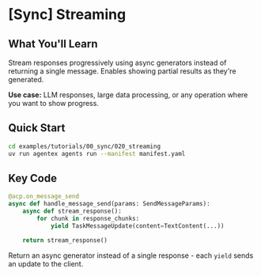 # [Sync] Streaming

## What You'll Learn

Stream responses progressively using async generators instead of returning a single message. Enables showing partial results as they're generated.

**Use case:** LLM responses, large data processing, or any operation where you want to show progress.

## Quick Start

```bash
cd examples/tutorials/00_sync/020_streaming
uv run agentex agents run --manifest manifest.yaml
```

## Key Code

```python
@acp.on_message_send
async def handle_message_send(params: SendMessageParams):
    async def stream_response():
        for chunk in response_chunks:
            yield TaskMessageUpdate(content=TextContent(...))

    return stream_response()
```

Return an async generator instead of a single response - each `yield` sends an update to the client.
